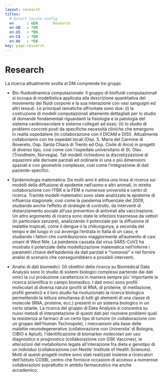 ```yaml
---
layout: research
titles:
  # @start locale config
  en      : &EN       Research
  en-GB   : *EN
  en-US   : *EN
  en-CA   : *EN
  en-AU   : *EN
key: page-research
---
```


# Research

La ricerca attualmente svolta al DM comprende tre gruppi:
- Bio-fluidodinamica computazionale: Il gruppo di biofluidi computazionali si occupa di modellistica applicata alla descrizione quantitativa del movimento dei fluidi corporei e la sua interazione con vasi sanguigni ed altri tessuti. Le principali tematiche affrontate sono due: (i) la costruzione di modelli computazionali altamente dettagliati per lo studio di domande fondamentali riguardanti la fisiologia e la patologia del sistema cardiovascolare e sistema collegati ad esso; (ii) lo studio di problemi concreti posti da specifiche necessità cliniche che emergono in realtà ospedaliere (in collaborazione con il DICAM e DISI). Attualmente collaboriamo con tre ospedali locali (Osp. S. Maria del Carmine di Rovereto, Osp. Santa Chiara di Trento ed Osp. Civile di Arco) in progetti di diverso tipo, così come con l’ospedale universitario di St. Olav (Trondheim, Norvegia). Tali modelli richiedono la discretizzazione di equazioni alle derivate parziali ed ordinarie in una o più dimensioni spaziali e con geometrie complesse, così come l’integrazione di dati paziente-specifici.

- Epidemiologia matematica: Da molti anni è attiva una linea di ricerca sui modelli della diffusione di epidemie nell’uomo e altri animali, in stretta collaborazione con l’FBK e la FEM e numerose università e centri di ricerca. Tramite modelli matematici sono state analizzate le epidemie di influenza stagionale, così come la pandemia influenzale del 2009, studiando anche l’effetto di strategie di controllo, da interventi di distanziamento sociale all’uso preventivo di antivirali alla vaccinazione. Un altro argomento di ricerca sono state le infezioni trasmesse da vettori (in particolare zanzare), analizzando il potenziale per la diffusione di malattie tropicali, come il dengue o la chikungunya, a seconda del tempo e del luogo in cui avvenga l’entrata in Italia di un caso, e studiando i fattori che contribuiscono maggiormente all’aumento di casi umani di West Nile. La pandemia causata dal virus SARS-CoV2 ha mostrato il potenziale della modellizzazione matematica nell’inferire i parametri chiave dell’epidemia da dati parziali e “rumorosi” e nel fornire analisi di scenario che conseguirebbero a possibili interventi.

- Analisi di dati biomedici: Gli obiettivi della ricerca su Biomedical Data Analysis sono lo studio di sistemi biologici complessi partendo dai dati omici la cui produzione caratterizza in maniera sempre piu’ importante la ricerca scientifica in campo biomedico. I dati omici sono profili molecolari di diversa natura (profili di RNA, di proteine, di metilazione, profili genetici) e il loro studio ha rivoluzionato la ricerca biologica permettendo la lettura simultanea di tutti gli elementi di una classe di molecole (RNA, proteine, ecc.) presenti in un sistema biologico in un certo istante. La ricerca del gruppo di Data Analysis si concentra su nuovi metodi di interpretazione di questi dati per risolvere problemi quali la resistenza ai farmaci di un certo tipo di tumore (in collaborazione con un gruppo dell’Human Technopole), i meccanismi alla base delle malattie neurodegenerative (collaborazione con Universita’ di Bologna, CIBIO e Aptuit), l’identificazione di biomarker molecolari per uso diagnostico e prognostico (collaborazione con GSK Vaccines), le alterazioni del metabolismo legate all’interazione fra dieta e genotipo di un individuo (collaborazione con Nestle’ Institute of Health Sciences). Molti di questi progetti inoltre sono stati realizzati insieme a ricercatori dell’Istituto COSBI, centro che fornisce occasioni di accesso a numerose collaborazioni soprattutto in ambito farmaceutico ma anche accademico.